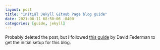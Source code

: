 ```yaml
---
layout: post
title: "Initial Jekyll GitHub Page blog guide"
date: 2021-08-11 08:50:06 -0400
categories: [guide, jekyll]
---
```


Probably deleted the post, but I followed [this guide](https://dfederm.com/creating-a-blog-using-github-pages/) by David Federman to get the initial setup for this blog.
